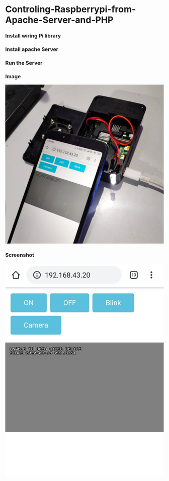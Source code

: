 # Controling-Raspberrypi-from-Apache-Server-and-PHP
### Install wiring Pi library
### Install apache Server 
### Run the Server

### Image
![](https://github.com/ashishrana080699/Controling-Raspberrypi-from-Apache-Server-and-PHP/blob/master/image.jpg)

### Screenshot
![](https://github.com/ashishrana080699/Controling-Raspberrypi-from-Apache-Server-and-PHP/blob/master/Screenshot.jpg)
